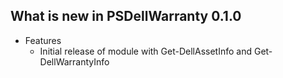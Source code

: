 ## What is new in PSDellWarranty 0.1.0

- Features
  - Initial release of module with Get-DellAssetInfo and Get-DellWarrantyInfo


